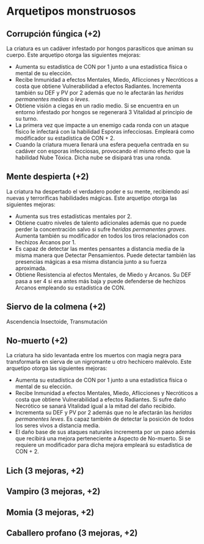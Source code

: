 # Arquetipos monstruosos

## Corrupción fúngica (+2)

La criatura es un cadáver infestado por hongos parasíticos que animan su cuerpo. Este arquetipo otorga las siguientes mejoras:

- Aumenta su estadística de CON por 1 junto a una estadística física o mental de su elección.
- Recibe Inmunidad a efectos Mentales, Miedo, Aflicciones y Necróticos a costa que obtiene Vulnerabilidad a efectos Radiantes. Incrementa también su DEF y PV por 2 además que no le afectarán las *heridas permanentes medias* o *leves*.
- Obtiene visión a ciegas en un radio medio. Si se encuentra en un entorno infestado por hongos se regenerará 3 Vitalidad al principio de su turno.
- La primera vez que impacte a un enemigo cada ronda con un ataque físico le infectará con la habilidad Esporas infecciosas. Empleará como modificador su estadística de CON + 2. 
- Cuando la criatura muera llenará una esfera pequeña centrada en su cadáver con esporas infecciosas, provocando el mismo efecto que la habilidad Nube Tóxica. Dicha nube se disipará tras una ronda.

## Mente despierta (+2)

La criatura ha despertado el verdadero poder e su mente, recibiendo así nuevas y terroríficas habilidades mágicas. Este arquetipo otorga las siguientes mejoras:

- Aumenta sus tres estadísticas mentales por 2.
- Obtiene cuatro niveles de talento adicionales además que no puede perder la concentración salvo si sufre *heridas permanentes graves*. Aumenta también su modificador en todos los tiros relacionados con hechizos Arcanos por 1.
- Es capaz de detectar las mentes pensantes a distancia media de la misma manera que Detectar Pensamientos. Puede detectar también las presencias mágicas a esa misma distancia junto a su fuerza aproximada.
- Obtiene Resistencia al efectos Mentales, de Miedo y Arcanos. Su DEF pasa a ser 4 si era antes más baja y puede defenderse de hechizos Arcanos empleando su estadística de CON. 

## Siervo de la colmena (+2)

Ascendencia Insectoide, Transmutación

## No-muerto (+2)

La criatura ha sido levantada entre los muertos con magia negra para transformarla en sierva de un nigromante u otro hechicero malévolo. Este arquetipo otorga las siguientes mejoras:

- Aumenta su estadística de CON por 1 junto a una estadística física o mental de su elección.
- Recibe Inmunidad a efectos Mentales, Miedo, Aflicciones y Necróticos a costa que obtiene Vulnerabilidad a efectos Radiantes. Si sufre daño Necrótico se sanará Vitalidad igual a la mitad del daño recibido.
- Incrementa su DEF y PV por 2 además que no le afectarán las *heridas permanentes leves*. Es capaz también de detectar la posición de todos los seres vivos a distancia media.
- El daño base de sus ataques naturales incrementa por un paso además que recibirá una mejora perteneciente a Aspecto de No-muerto. Si se requiere un modificador para dicha mejora empleará su estadística de CON + 2.

## Lich (3 mejoras, +2)

## Vampiro (3 mejoras, +2)

## Momia (3 mejoras, +2)

## Caballero profano (3 mejoras, +2)

